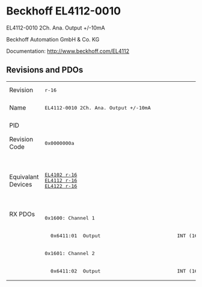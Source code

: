 # Beckhoff EL4112-0010

EL4112-0010 2Ch. Ana. Output +/-10mA

Beckhoff Automation GmbH & Co. KG

Documentation: <a href="http://www.beckhoff.com/EL4112">http://www.beckhoff.com/EL4112</a>

## Revisions and PDOs
<table>
<tr >
<td class="first">Revision</td>
<td ><pre>r-16</pre></td>
<td ><pre>r1000</pre></td>
<td ><pre>r1001</pre></td>
<td ><pre>r1002</pre></td>
<td ><pre>r1003</pre></td>
<td ><pre>r1004</pre></td>
<td ><pre>r1005</pre></td>
</tr>
<tr >
<td class="first">Name</td>
<td ><pre>EL4112-0010 2Ch. Ana. Output +/-10mA</pre></td>
<td  colspan=6 align="center"><pre>EL4112-0010 2Ch. Ana. Output +/-10mA, 16bit</pre></td>
</tr>
<tr >
<td class="first">PID</td>
<td  colspan=7 align="center"><pre>0x10103052</pre></td>
</tr>
<tr >
<td class="first">Revision Code</td>
<td ><pre>0x0000000a</pre></td>
<td ><pre>0x03f8000a</pre></td>
<td ><pre>0x03f9000a</pre></td>
<td ><pre>0x03fa000a</pre></td>
<td ><pre>0x03fb000a</pre></td>
<td ><pre>0x03fc000a</pre></td>
<td ><pre>0x03fd000a</pre></td>
</tr>
<tr >
<td class="first">Equivalant Devices</td>
<td ><pre><a href="EL4102">EL4102 r-16</a><br/><a href="EL4112">EL4112 r-16</a><br/><a href="EL4122">EL4122 r-16</a></pre></td>
<td  colspan=2 align="center"><pre><a href="EL4102">EL4102 r1000</a><br/><a href="EL4102">EL4102 r1001</a><br/><a href="EL4112">EL4112 r1000</a><br/><a href="EL4112">EL4112 r1001</a><br/><a href="EL4122">EL4122 r1000</a><br/><a href="EL4122">EL4122 r1001</a><br/><a href="EL4132">EL4132 r1000</a><br/><a href="EL4132">EL4132 r1001</a></pre></td>
<td  colspan=2 align="center"><pre><a href="EL4102">EL4102 r1002</a><br/><a href="EL4102">EL4102 r1003</a><br/><a href="EL4112">EL4112 r1002</a><br/><a href="EL4112">EL4112 r1003</a><br/><a href="EL4122">EL4122 r1002</a><br/><a href="EL4122">EL4122 r1003</a><br/><a href="EL4132">EL4132 r1002</a><br/><a href="EL4132">EL4132 r1003</a></pre></td>
<td  colspan=2 align="center"><pre><a href="EL4102">EL4102 r1004</a><br/><a href="EL4102">EL4102 r1005</a><br/><a href="EL4112">EL4112 r1004</a><br/><a href="EL4112">EL4112 r1005</a><br/><a href="EL4122">EL4122 r1004</a><br/><a href="EL4122">EL4122 r1005</a><br/><a href="EL4132">EL4132 r1004</a><br/><a href="EL4132">EL4132 r1005</a></pre></td>
</tr>
<tr class="rxpdo pdosection">
<td class="first" rowspan=4 valign=top>RX PDOs</td>
<td colspan=7 align="left"><pre>0x1600: Channel 1</pre></td>
<td></td>
</tr>
<tr class="rxpdo">
<td ><pre>  0x6411:01  Output                          INT (16 bits)</pre></td>
<td  colspan=2 align="left"></td>
<td  colspan=4 align="left"><pre>  0x6411:01  Output                          INT (16 bits)</pre></td>
</tr>
<tr class="rxpdo pdosection">
<td  colspan=7 align="left"><pre>0x1601: Channel 2</pre></td>
</tr>
<tr class="rxpdo">
<td ><pre>  0x6411:02  Output                          INT (16 bits)</pre></td>
<td  colspan=2 align="left"></td>
<td  colspan=4 align="left"><pre>  0x6411:02  Output                          INT (16 bits)</pre></td>
</tr>
</table>
